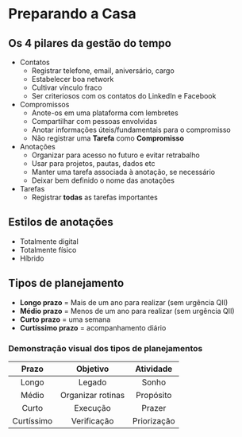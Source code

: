 # Preparando a Casa

## Os 4 pilares da gestão do tempo

- Contatos
  - Registrar telefone, email, aniversário, cargo
  - Estabelecer boa network
  - Cultivar vínculo fraco
  - Ser criteriosos com os contatos do LinkedIn e Facebook
- Compromissos
  - Anote-os em uma plataforma com lembretes
  - Compartilhar com pessoas envolvidas
  - Anotar informações úteis/fundamentais para o compromisso
  - Não registrar uma **Tarefa** como **Compromisso**
- Anotações
  - Organizar para acesso no futuro e evitar retrabalho
  - Usar para projetos, pautas, dados etc
  - Manter uma tarefa associada à anotação, se necessário
  - Deixar bem definido o nome das anotações
- Tarefas
  - Registrar **todas** as tarefas importantes

## Estilos de anotações

- Totalmente digital
- Totalmente físico
- Híbrido

## Tipos de planejamento

- **Longo prazo** = Mais de um ano para realizar (sem urgência QII)
- **Médio prazo** = Menos de um ano para realizar (sem urgência QII)
- **Curto prazo** = uma semana
- **Curtíssimo prazo** = acompanhamento diário

### Demonstração visual dos tipos de planejamentos

|   Prazo    |     Objetivo      |  Atividade  |
| :--------: | :---------------: | :---------: |
|   Longo    |      Legado       |    Sonho    |
|   Médio    | Organizar rotinas |  Propósito  |
|   Curto    |     Execução      |   Prazer    |
| Curtíssimo |    Verificação    | Priorização |
